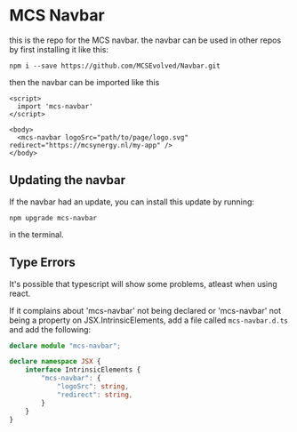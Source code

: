 # MCS Navbar

this is the repo for the MCS navbar.
the navbar can be used in other repos by first installing it like this:
```
npm i --save https://github.com/MCSEvolved/Navbar.git
```

then the navbar can be imported like this

```vue
<script>
  import 'mcs-navbar'
</script>

<body>
  <mcs-navbar logoSrc="path/to/page/logo.svg" redirect="https://mcsynergy.nl/my-app" />
</body>
```

## Updating the navbar
If the navbar had an update, you can install this update by running: 
```
npm upgrade mcs-navbar
```
in the terminal.


## Type Errors
It's possible that typescript will show some problems, atleast when using react. 

If it complains about 'mcs-navbar' not being declared or 'mcs-navbar' not being a property on JSX.IntrinsicElements, add a file called `mcs-navbar.d.ts` and add the following:
```typescript
declare module "mcs-navbar";

declare namespace JSX {
    interface IntrinsicElements {
        "mcs-navbar": {
            "logoSrc": string,
            "redirect": string,
        }
    }
}
```
